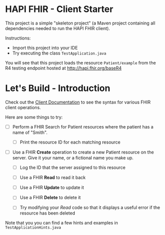 # HAPI FHIR - Client Starter

This project is a simple "skeleton project" (a Maven project containing all dependencies needed to run the HAPI FHIR client).

Instructions:

* Import this project into your IDE
* Try executing the class `TestApplication.java`

You will see that this project loads the resource `Patient/example` from the R4 testing endpoint hosted at http://hapi.fhir.org/baseR4

# Let's Build - Introduction

Check out the [Client Documentation](https://hapifhir.io/hapi-fhir/docs/client/generic_client.html) to see the syntax for various FHIR client operations.

Here are some things to try:

* [ ] Perform a FHIR Search for Patient resources where the patient has a name of "Smith".

    * [ ] Print the resource ID for each matching resource

* [ ] Use a FHIR **Create** operation to create a new Patient resource on the server. Give it your name, or a fictional name you make up.

    * [ ] Log the ID that the server assigned to this resource

    * [ ] Use a FHIR **Read** to read it back

    * [ ] Use a FHIR **Update** to update it

    * [ ] Use a FHIR **Delete** to delete it

    * [ ] Try modifying your *Read* code so that it displays a useful error if the resource has been deleted

Note that you you can find a few hints and examples in `TestApplicationHints.java`